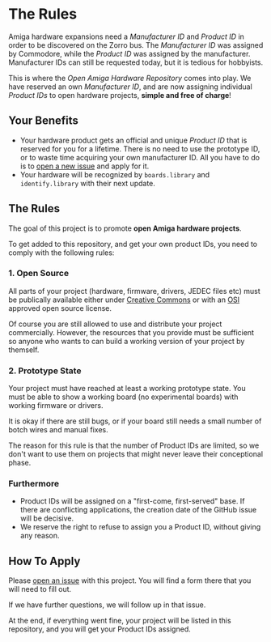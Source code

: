 # The Rules

Amiga hardware expansions need a _Manufacturer ID_ and _Product ID_ in order to be discovered on the Zorro bus. The _Manufacturer ID_ was assigned by Commodore, while the _Product ID_ was assigned by the manufacturer. Manufacturer IDs can still be requested today, but it is tedious for hobbyists.

This is where the _Open Amiga Hardware Repository_ comes into play. We have reserved an own _Manufacturer ID_, and are now assigning individual _Product IDs_ to open hardware projects, **simple and free of charge**!

## Your Benefits

* Your hardware product gets an official and unique _Product ID_ that is reserved for you for a lifetime. There is no need to use the prototype ID, or to waste time acquiring your own manufacturer ID. All you have to do is to [open a new issue](https://github.com/oahr/oahr/issues/new) and apply for it.
* Your hardware will be recognized by `boards.library` and `identify.library` with their next update.

## The Rules

The goal of this project is to promote **open Amiga hardware projects**.

To get added to this repository, and get your own product IDs, you need to comply with the following rules:

### 1. Open Source

All parts of your project (hardware, firmware, drivers, JEDEC files etc) must be publically available either under [Creative Commons](https://creativecommons.org/licenses/) or with an [OSI](https://opensource.org/licenses/) approved open source license.

Of course you are still allowed to use and distribute your project commercially. However, the resources that you provide must be sufficient so anyone who wants to can build a working version of your project by themself.

### 2. Prototype State

Your project must have reached at least a working prototype state. You must be able to show a working board (no experimental boards) with working firmware or drivers.

It is okay if there are still bugs, or if your board still needs a small number of botch wires and manual fixes.

The reason for this rule is that the number of Product IDs are limited, so we don't want to use them on projects that might never leave their conceptional phase.

### Furthermore

* Product IDs will be assigned on a "first-come, first-served" base. If there are conflicting applications, the creation date of the GitHub issue will be decisive.
* We reserve the right to refuse to assign you a Product ID, without giving any reason.

## How To Apply

Please [open an issue](https://github.com/oahr/oahr/issues/new) with this project. You will find a form there that you will need to fill out.

If we have further questions, we will follow up in that issue.

At the end, if everything went fine, your project will be listed in this repository, and you will get your Product IDs assigned.
